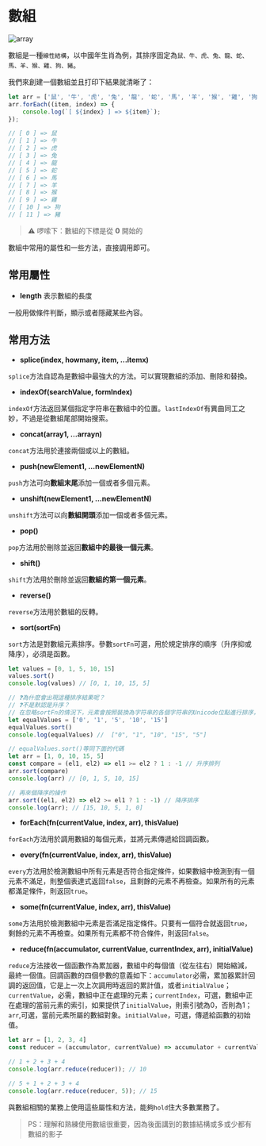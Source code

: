 # 數組

![array](./imgs/array.jpg "border_img_array")

數組是一種`線性結構`，以中國年生肖為例，其排序固定為`鼠、牛、虎、兔、龍、蛇、馬、羊、猴、雞、狗、豬`。

我們來創建一個數組並且打印下結果就清晰了：

```javascript
let arr = ['鼠', '牛', '虎', '兔', '龍', '蛇', '馬', '羊', '猴', '雞', '狗', '豬'];
arr.forEach((item, index) => {
	console.log(`[ ${index} ] => ${item}`);
});

// [ 0 ] => 鼠
// [ 1 ] => 牛
// [ 2 ] => 虎
// [ 3 ] => 兔
// [ 4 ] => 龍
// [ 5 ] => 蛇
// [ 6 ] => 馬
// [ 7 ] => 羊
// [ 8 ] => 猴
// [ 9 ] => 雞
// [ 10 ] => 狗
// [ 11 ] => 豬
```

> :warning: 啰嗦下：數組的下標是從 **0** 開始的

數組中常用的屬性和一些方法，直接調用即可。

## 常用屬性

- **length** 表示數組的長度

一般用做條件判斷，顯示或者隱藏某些內容。

## 常用方法

- **splice(index, howmany, item, ...itemx)**

`splice`方法自認為是數組中最強大的方法。可以實現數組的添加、刪除和替換。

- **indexOf(searchValue, formIndex)**

`indexOf`方法返回某個指定字符串在數組中的位置。`lastIndexOf`有異曲同工之妙，不過是從數組尾部開始搜索。

- **concat(array1, ...arrayn)**

`concat`方法用於連接兩個或以上的數組。

- **push(newElement1, ...newElementN)**

`push`方法可向**數組末尾**添加一個或者多個元素。

- **unshift(newElement1, ...newElementN)**

`unshift`方法可以向**數組開頭**添加一個或者多個元素。

- **pop()**

`pop`方法用於刪除並返回**數組中的最後一個元素**。

- **shift()**

`shift`方法用於刪除並返回**數組的第一個元素**。

- **reverse()**

`reverse`方法用於數組的反轉。

- **sort(sortFn)**

`sort`方法是對數組元素排序。參數`sortFn`可選，用於規定排序的順序（升序抑或降序），必須是函數。

```javascript
let values = [0, 1, 5, 10, 15]
values.sort()
console.log(values) // [0, 1, 10, 15, 5]

// ❓為什麼會出現這種排序結果呢？
// ❓不是默認是升序？
// 在忽略sortFn的情況下，元素會按照裝換為字符串的各個字符串的Unicode位點進行排序，如下
let equalValues = ['0', '1', '5', '10', '15']
equalValues.sort()
console.log(equalValues) //  ["0", "1", "10", "15", "5"]

// equalValues.sort()等同下面的代碼
let arr = [1, 0, 10, 15, 5]
const compare = (el1, el2) => el1 >= el2 ? 1 : -1 // 升序排列
arr.sort(compare)
console.log(arr) // [0, 1, 5, 10, 15]

// 再來個降序的操作
arr.sort((el1, el2) => el2 >= el1 ? 1 : -1) // 降序排序
console.log(arr); // [15, 10, 5, 1, 0]
```

- **forEach(fn(currentValue, index, arr), thisValue)**

`forEach`方法用於調用數組的每個元素，並將元素傳遞給回調函數。

- **every(fn(currentValue, index, arr), thisValue)**

`every`方法用於檢測數組中所有元素是否符合指定條件，如果數組中檢測到有一個元素不滿足，則整個表達式返回`false`，且剩餘的元素不再檢查。如果所有的元素都滿足條件，則返回`true`。

- **some(fn(currentValue, index, arr), thisValue)**

`some`方法用於檢測數組中元素是否滿足指定條件。只要有一個符合就返回`true`，剩餘的元素不再檢查。如果所有元素都不符合條件，則返回`false`。

- **reduce(fn(accumulator, currentValue, currentIndex, arr), initialValue)**

`reduce`方法接收一個函數作為累加器，數組中的每個值（從左往右）開始縮減，最終一個值。回調函數的四個參數的意義如下：`accumulator`必需，累加器累計回調的返回值，它是上一次上次調用時返回的累計值，或者`initialValue`；`currentValue`，必需，數組中正在處理的元素；`currentIndex`，可選，數組中正在處理的當前元素的索引，如果提供了`initialValue`，則索引號為0，否則為1；`arr`,可選，當前元素所屬的數組對象。`initialValue`，可選，傳遞給函數的初始值。

```javascript
let arr = [1, 2, 3, 4]
const reducer = (accumulator, currentValue) => accumulator + currentValue

// 1 + 2 + 3 + 4
console.log(arr.reduce(reducer)); // 10

// 5 + 1 + 2 + 3 + 4
console.log(arr.reduce(reducer, 5)); // 15
```

與數組相關的業務上使用這些屬性和方法，能夠`hold`住大多數業務了。

> PS：理解和熟練使用數組很重要，因為後面講到的數據結構或多或少都有數組的影子